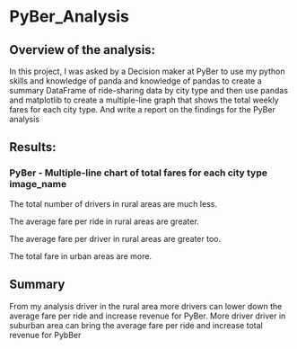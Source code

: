 # PyBer_Analysis


## Overview of the analysis:
In this project, I was asked by a Decision maker at PyBer to use my python skills and knowledge of panda and knowledge of pandas to create a summary DataFrame of ride-sharing data by city type and then use pandas and matplotlib to create a multiple-line graph that shows the total weekly fares for each city type. And write a report on the findings  for the PyBer analysis

## Results:
### PyBer - Multiple-line chart of total fares for each city type image_name

The total number of drivers in rural areas are much less.

The average fare per ride in rural areas are greater.

The average fare per driver in rural areas are greater too.

The total fare in urban areas are more.


## Summary
 From my analysis driver in the rural area more drivers can  lower down the average fare per ride and
increase revenue for PyBer. More driver driver in suburban area can bring the
average fare per ride and increase total revenue for PybBer
